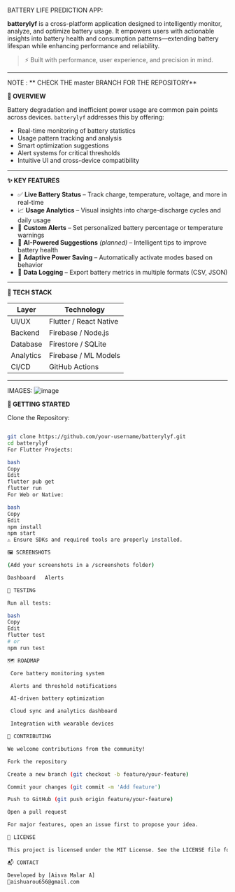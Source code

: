 BATTERY LIFE PREDICTION APP:

**batterylyf** is a cross-platform application designed to intelligently monitor, analyze, and optimize battery usage. It empowers users with actionable insights into battery health and consumption patterns—extending battery lifespan while enhancing performance and reliability.

> ⚡ Built with performance, user experience, and precision in mind.

---
NOTE : ** CHECK THE master BRANCH FOR THE REPOSITORY**

**📌 OVERVIEW**

Battery degradation and inefficient power usage are common pain points across devices. `batterylyf` addresses this by offering:

- Real-time monitoring of battery statistics  
- Usage pattern tracking and analysis  
- Smart optimization suggestions  
- Alert systems for critical thresholds  
- Intuitive UI and cross-device compatibility  

---

**✨ KEY FEATURES**

- ✅ **Live Battery Status** – Track charge, temperature, voltage, and more in real-time  
- 📈 **Usage Analytics** – Visual insights into charge-discharge cycles and daily usage  
- 🔔 **Custom Alerts** – Set personalized battery percentage or temperature warnings  
- 🧠 **AI-Powered Suggestions** *(planned)* – Intelligent tips to improve battery health  
- 🌙 **Adaptive Power Saving** – Automatically activate modes based on behavior  
- 💾 **Data Logging** – Export battery metrics in multiple formats (CSV, JSON)

---

**🧰 TECH STACK**

| Layer        | Technology             |
|--------------|------------------------|
| UI/UX        | Flutter / React Native |
| Backend      | Firebase / Node.js     |
| Database     | Firestore / SQLite     |
| Analytics    | Firebase / ML Models   |
| CI/CD        | GitHub Actions         |

---

IMAGES:
![image](https://github.com/user-attachments/assets/d806d1c2-614a-4288-bdc2-90c9b784c6cf)





**🚀 GETTING STARTED**

Clone the Repository:
```bash

git clone https://github.com/your-username/batterylyf.git
cd batterylyf
For Flutter Projects:

bash
Copy
Edit
flutter pub get
flutter run
For Web or Native:

bash
Copy
Edit
npm install
npm start
⚠️ Ensure SDKs and required tools are properly installed.

🖼️ SCREENSHOTS

(Add your screenshots in a /screenshots folder)

Dashboard	Alerts

🧪 TESTING

Run all tests:

bash
Copy
Edit
flutter test
# or
npm run test

🗺️ ROADMAP

 Core battery monitoring system

 Alerts and threshold notifications

 AI-driven battery optimization

 Cloud sync and analytics dashboard

 Integration with wearable devices

🤝 CONTRIBUTING

We welcome contributions from the community!

Fork the repository

Create a new branch (git checkout -b feature/your-feature)

Commit your changes (git commit -m 'Add feature')

Push to GitHub (git push origin feature/your-feature)

Open a pull request

For major features, open an issue first to propose your idea.

📄 LICENSE

This project is licensed under the MIT License. See the LICENSE file for details.

📬 CONTACT

Developed by [Aisva Malar A]
📧aishuarou656@gmail.com


